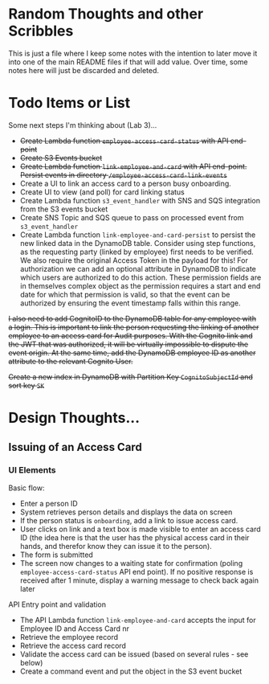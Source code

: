 # Random Thoughts and other Scribbles

This is just a file where I keep some notes with the intention to later move it into one of the main README files if that will add value. Over time, some notes here will just be discarded and deleted.

# Todo Items or List

Some next steps I'm thinking about (Lab 3)...

* ~~Create Lambda function `employee-access-card-status` with API end-point~~
* ~~Create S3 Events bucket~~
* ~~Create Lambda function `link-employee-and-card` with API end-point. Persist events in directory `/employee-access-card-link-events`~~
* Create a UI to link an access card to a person busy onboarding.
* Create UI to view (and poll) for card linking status
* Create Lambda function `s3_event_handler` with SNS and SQS integration from the S3 events bucket
* Create SNS Topic and SQS queue to pass on processed event from `s3_event_handler`
* Create Lambda function `link-employee-and-card-persist` to persist the new linked data in the DynamoDB table. Consider using step functions, as the requesting party (linked by employee) first needs to be verified. We also require the original Access Token in the payload for this! For authorization we can add an optional attribute in DynamoDB to indicate which users are authorized to do this action. These permission fields are in themselves complex object as the permission requires a start and end date for which that permission is valid, so that the event can be authorized by ensuring the event timestamp falls within this range.

~~I also need to add CognitoID to the DynamoDB table for any employee with a login. This is important to link the person requesting the linking of another employee to an access card for Audit purposes. With the Cognito link and the JWT that was authorized, it will be virtually impossible to dispute the event origin. At the same time, add the DynamoDB employee ID as another attribute to the relevant Cognito User.~~

~~Create a new index in DynamoDB with Partition Key `CognitoSubjectId` and sort key `SK`~~

# Design Thoughts...

## Issuing of an Access Card

### UI Elements

Basic flow:

* Enter a person ID
* System retrieves person details and displays the data on screen
* If the person status is `onboarding`, add a link to issue access card. 
* User clicks on link and a text box is made visible to enter an access card ID (the idea here is that the user has the physical access card in their hands, and therefor know they can issue it to the person).
* The form is submitted
* The screen now changes to a waiting state for confirmation (poling `employee-access-card-status` API end point). If no positive response is received after 1 minute, display a warning message to check back again later

API Entry point and validation

* The API Lambda function `link-employee-and-card` accepts the input for Employee ID and Access Card nr
* Retrieve the employee record
* Retrieve the access card record
* Validate the access card can be issued (based on several rules - see below)
* Create a command event and put the object in the S3 event bucket

